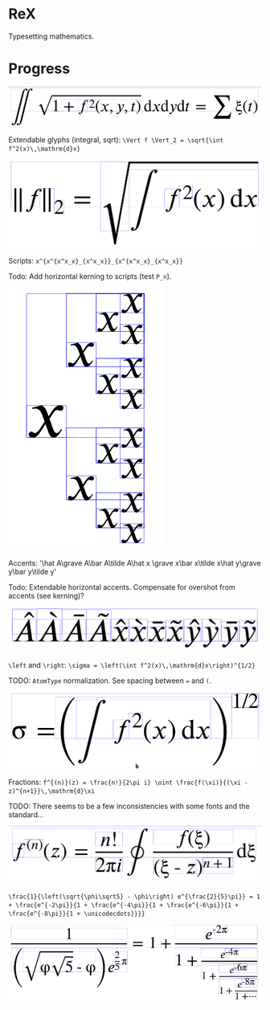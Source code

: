 # ReX
Typesetting mathematics.

# Progress

![Integral equation](samples/integral.png)

Extendable glyphs (integral, sqrt): `\Vert f \Vert_2 = \sqrt{\int f^2(x)\,\mathrm{d}x}`

![l2 norm](samples/norm.png)

Scripts: `x^{x^{x^x_x}_{x^x_x}}_{x^{x^x_x}_{x^x_x}}`

Todo: Add horizontal kerning to scripts (test `P_n`).

![scripts](samples/scripts.png)

Accents: '\hat A\grave A\bar A\tilde A\hat x \grave x\bar x\tilde x\hat y\grave y\bar y\tilde y'

Todo: Extendable horizontal accents.  Compensate for overshot from accents (see kerning)?

![accents](samples/accents.png)

`\left` and `\right`: `\sigma = \left(\int f^2(x)\,\mathrm{d}x\right)^{1/2}`

TODO: `AtomType` normalization.  See spacing between `=` and `(`.

![leftright](samples/leftright.png)

Fractions: `f^{(n)}(z) = \frac{n!}{2\pi i} \oint \frac{f(\xi)}{(\xi - z)^{n+1}}\,\mathrm{d}\xi`

TODO: There seems to be a few inconsistencies with some fonts and the standard...

![cauchy](samples/cauchy.png)

`\frac{1}{\left(\sqrt{\phi\sqrt5} - \phi\right) e^{\frac{2}{5}\pi}} = 1 + \frac{e^{-2\pi}}{1 + \frac{e^{-4\pi}}{1 + \frac{e^{-6\pi}}{1 + \frac{e^{-8\pi}}{1 + \unicodecdots}}}}`

![nested fractions](samples/nested_fractions.png)